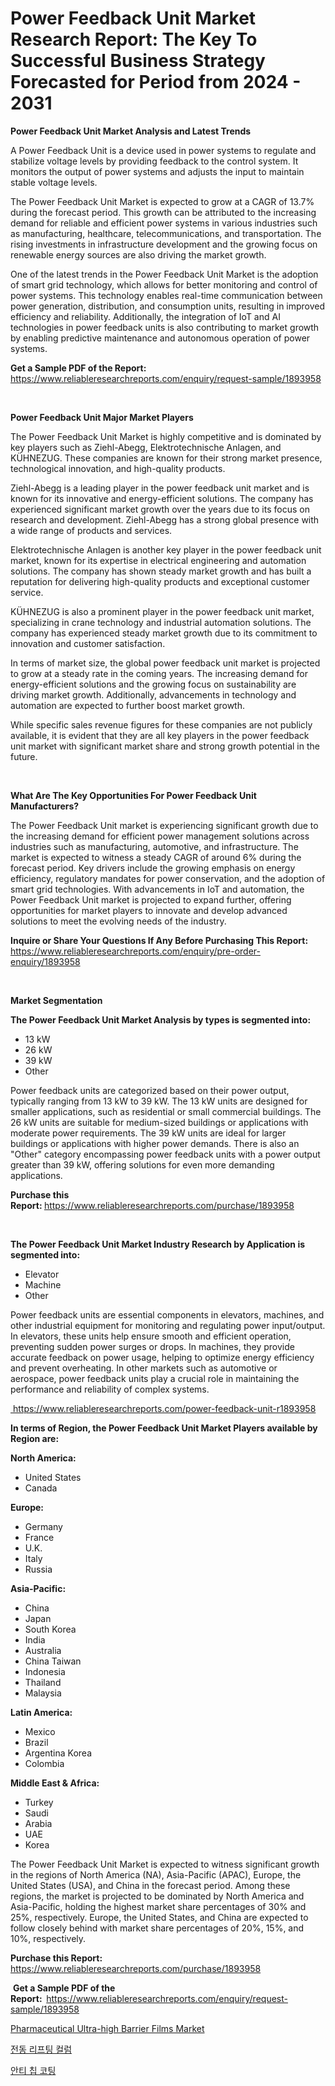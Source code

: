<p><h1>Power Feedback Unit Market Research Report: The Key To Successful Business Strategy Forecasted for Period from 2024 - 2031</h1></p><p><strong>Power Feedback Unit Market Analysis and Latest Trends</strong></p>
<p><p>A Power Feedback Unit is a device used in power systems to regulate and stabilize voltage levels by providing feedback to the control system. It monitors the output of power systems and adjusts the input to maintain stable voltage levels.</p><p>The Power Feedback Unit Market is expected to grow at a CAGR of 13.7% during the forecast period. This growth can be attributed to the increasing demand for reliable and efficient power systems in various industries such as manufacturing, healthcare, telecommunications, and transportation. The rising investments in infrastructure development and the growing focus on renewable energy sources are also driving the market growth.</p><p>One of the latest trends in the Power Feedback Unit Market is the adoption of smart grid technology, which allows for better monitoring and control of power systems. This technology enables real-time communication between power generation, distribution, and consumption units, resulting in improved efficiency and reliability. Additionally, the integration of IoT and AI technologies in power feedback units is also contributing to market growth by enabling predictive maintenance and autonomous operation of power systems.</p></p>
<p><strong>Get a Sample PDF of the Report:&nbsp;</strong> <a href="https://www.reliableresearchreports.com/enquiry/request-sample/1893958">https://www.reliableresearchreports.com/enquiry/request-sample/1893958</a></p>
<p>&nbsp;</p>
<p><strong>Power Feedback Unit Major Market Players</strong></p>
<p><p>The Power Feedback Unit Market is highly competitive and is dominated by key players such as Ziehl-Abegg, Elektrotechnische Anlagen, and KÜHNEZUG. These companies are known for their strong market presence, technological innovation, and high-quality products.</p><p>Ziehl-Abegg is a leading player in the power feedback unit market and is known for its innovative and energy-efficient solutions. The company has experienced significant market growth over the years due to its focus on research and development. Ziehl-Abegg has a strong global presence with a wide range of products and services.</p><p>Elektrotechnische Anlagen is another key player in the power feedback unit market, known for its expertise in electrical engineering and automation solutions. The company has shown steady market growth and has built a reputation for delivering high-quality products and exceptional customer service.</p><p>KÜHNEZUG is also a prominent player in the power feedback unit market, specializing in crane technology and industrial automation solutions. The company has experienced steady market growth due to its commitment to innovation and customer satisfaction.</p><p>In terms of market size, the global power feedback unit market is projected to grow at a steady rate in the coming years. The increasing demand for energy-efficient solutions and the growing focus on sustainability are driving market growth. Additionally, advancements in technology and automation are expected to further boost market growth.</p><p>While specific sales revenue figures for these companies are not publicly available, it is evident that they are all key players in the power feedback unit market with significant market share and strong growth potential in the future.</p></p>
<p>&nbsp;</p>
<p><strong>What Are The Key Opportunities For Power Feedback Unit Manufacturers?</strong></p>
<p><p>The Power Feedback Unit market is experiencing significant growth due to the increasing demand for efficient power management solutions across industries such as manufacturing, automotive, and infrastructure. The market is expected to witness a steady CAGR of around 6% during the forecast period. Key drivers include the growing emphasis on energy efficiency, regulatory mandates for power conservation, and the adoption of smart grid technologies. With advancements in IoT and automation, the Power Feedback Unit market is projected to expand further, offering opportunities for market players to innovate and develop advanced solutions to meet the evolving needs of the industry.</p></p>
<p><strong>Inquire or Share Your Questions If Any Before Purchasing This Report:</strong> <a href="https://www.reliableresearchreports.com/enquiry/pre-order-enquiry/1893958">https://www.reliableresearchreports.com/enquiry/pre-order-enquiry/1893958</a></p>
<p>&nbsp;</p>
<p><strong>Market Segmentation</strong></p>
<p><strong>The Power Feedback Unit Market Analysis by types is segmented into:</strong></p>
<p><ul><li>13 kW</li><li>26 kW</li><li>39 kW</li><li>Other</li></ul></p>
<p><p>Power feedback units are categorized based on their power output, typically ranging from 13 kW to 39 kW. The 13 kW units are designed for smaller applications, such as residential or small commercial buildings. The 26 kW units are suitable for medium-sized buildings or applications with moderate power requirements. The 39 kW units are ideal for larger buildings or applications with higher power demands. There is also an "Other" category encompassing power feedback units with a power output greater than 39 kW, offering solutions for even more demanding applications.</p></p>
<p><strong>Purchase this Report:&nbsp;</strong><a href="https://www.reliableresearchreports.com/purchase/1893958">https://www.reliableresearchreports.com/purchase/1893958</a></p>
<p>&nbsp;</p>
<p><strong>The Power Feedback Unit Market Industry Research by Application is segmented into:</strong></p>
<p><ul><li>Elevator</li><li>Machine</li><li>Other</li></ul></p>
<p><p>Power feedback units are essential components in elevators, machines, and other industrial equipment for monitoring and regulating power input/output. In elevators, these units help ensure smooth and efficient operation, preventing sudden power surges or drops. In machines, they provide accurate feedback on power usage, helping to optimize energy efficiency and prevent overheating. In other markets such as automotive or aerospace, power feedback units play a crucial role in maintaining the performance and reliability of complex systems.</p></p>
<p><a href="https://www.reliableresearchreports.com/power-feedback-unit-r1893958">&nbsp;https://www.reliableresearchreports.com/power-feedback-unit-r1893958</a></p>
<p><strong>In terms of Region, the Power Feedback Unit Market Players available by Region are:</strong></p>
<p>
    <p> <strong> North America: </strong>
        <ul>
            <li>United States</li>
            <li>Canada</li>
        </ul>
        </p> 
    <p> <strong> Europe: </strong>
        <ul>
            <li>Germany</li>
            <li>France</li>
            <li>U.K.</li>
            <li>Italy</li>
            <li>Russia</li>
        </ul>
        </p> 
    <p> <strong> Asia-Pacific: </strong>
        <ul>
            <li>China</li>
            <li>Japan</li>
            <li>South Korea</li>
            <li>India</li>
            <li>Australia</li>
            <li>China Taiwan</li>
            <li>Indonesia</li>
            <li>Thailand</li>
            <li>Malaysia</li>
        </ul>
        </p> 
    <p> <strong> Latin America: </strong>
        <ul>
            <li>Mexico</li>
            <li>Brazil</li>
            <li>Argentina Korea</li>
            <li>Colombia</li>
        </ul>
        </p> 
    <p> <strong> Middle East & Africa: </strong>
        <ul>
            <li>Turkey</li>
            <li>Saudi</li>
            <li>Arabia</li>
            <li>UAE</li>
            <li>Korea</li>
        </ul>
    </p>
    </p>
<p><p>The Power Feedback Unit Market is expected to witness significant growth in the regions of North America (NA), Asia-Pacific (APAC), Europe, the United States (USA), and China in the forecast period. Among these regions, the market is projected to be dominated by North America and Asia-Pacific, holding the highest market share percentages of 30% and 25%, respectively. Europe, the United States, and China are expected to follow closely behind with market share percentages of 20%, 15%, and 10%, respectively.</p></p>
<p><strong>Purchase this Report: </strong><a href="https://www.reliableresearchreports.com/purchase/1893958">https://www.reliableresearchreports.com/purchase/1893958</a></p>
<p>&nbsp;<strong>Get a Sample PDF of the Report:&nbsp;&nbsp;</strong><a href="https://www.reliableresearchreports.com/enquiry/request-sample/1893958">https://www.reliableresearchreports.com/enquiry/request-sample/1893958</a></p>
<p><strong></strong></p>
<p><p><a href="https://angry-finch-aaf.notion.site/Pharmaceutical-Ultra-high-Barrier-Films-Market-Report-Reveals-the-Latest-Trends-And-Growth-Opportuni-c57de9d94c7d4d95976025e2cc00a5c6">Pharmaceutical Ultra-high Barrier Films Market</a></p><p><a href="https://medium.com/@marymorgan1939/%EC%A0%84%EA%B8%B0-%EB%A6%AC%ED%94%84%ED%8C%85-%EC%BB%AC%EB%9F%BC-%EC%8B%9C%EC%9E%A5-%EC%A0%90%EC%9C%A0%EC%9C%A8-%EB%B3%80%ED%99%94-%EB%B0%8F-%EC%8B%9C%EC%9E%A5-%EC%84%B1%EC%9E%A5-%EC%B6%94%EC%9D%B4-2024-2031-8c3e13197aef">전동 리프팅 컬럼</a></p><p><a href="https://medium.com/@audieyost2004/%EC%95%88%ED%8B%B0-%EC%B9%A9-%EC%BD%94%ED%8C%85-%EC%8B%9C%EC%9E%A5-%EC%8B%9C%EC%9E%A5-cagr-%EC%8B%9C%EC%9E%A5-%ED%8A%B8%EB%A0%8C%EB%93%9C-%EB%B0%8F-%EC%84%B1%EC%9E%A5-%EC%A0%84%EB%9E%B5%EC%97%90-%EB%8C%80%ED%95%9C-%ED%86%B5%EC%B0%B0%EB%A0%A5-5fecdf6014d0">안티 칩 코팅</a></p></p>